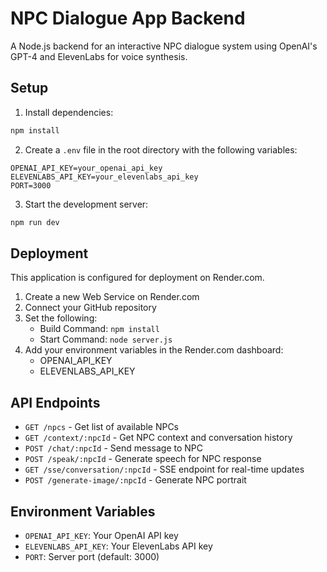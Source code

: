 # NPC Dialogue App Backend

A Node.js backend for an interactive NPC dialogue system using OpenAI's GPT-4 and ElevenLabs for voice synthesis.

## Setup

1. Install dependencies:
```bash
npm install
```

2. Create a `.env` file in the root directory with the following variables:
```
OPENAI_API_KEY=your_openai_api_key
ELEVENLABS_API_KEY=your_elevenlabs_api_key
PORT=3000
```

3. Start the development server:
```bash
npm run dev
```

## Deployment

This application is configured for deployment on Render.com.

1. Create a new Web Service on Render.com
2. Connect your GitHub repository
3. Set the following:
   - Build Command: `npm install`
   - Start Command: `node server.js`
4. Add your environment variables in the Render.com dashboard:
   - OPENAI_API_KEY
   - ELEVENLABS_API_KEY

## API Endpoints

- `GET /npcs` - Get list of available NPCs
- `GET /context/:npcId` - Get NPC context and conversation history
- `POST /chat/:npcId` - Send message to NPC
- `POST /speak/:npcId` - Generate speech for NPC response
- `GET /sse/conversation/:npcId` - SSE endpoint for real-time updates
- `POST /generate-image/:npcId` - Generate NPC portrait

## Environment Variables

- `OPENAI_API_KEY`: Your OpenAI API key
- `ELEVENLABS_API_KEY`: Your ElevenLabs API key
- `PORT`: Server port (default: 3000) 